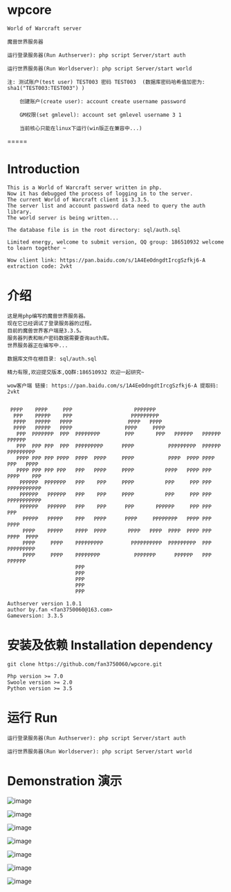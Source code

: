 # wpcore
	World of Warcraft server

	魔兽世界服务器

	运行登录服务器(Run Authserver): php script Server/start auth

	运行世界服务器(Run Worldserver): php script Server/start world

	注: 测试账户(test user) TEST003 密码 TEST003  (数据库密码哈希值加密为: sha1("TEST003:TEST003") )

		创建账户(create user): account create username password

		GM权限(set gmlevel): account set gmlevel username 3 1

		当前核心只能在linux下运行(win版正在兼容中...)

=====

# Introduction
	This is a World of Warcraft server written in php.
	Now it has debugged the process of logging in to the server.
	The current World of Warcraft client is 3.3.5.
	The server list and account password data need to query the auth library.
	The world server is being written...

	The database file is in the root directory: sql/auth.sql

	Limited energy, welcome to submit version, QQ group: 186510932 welcome to learn together ~

	Wow client link: https://pan.baidu.com/s/1A4EeOdngdtIrcgSzfkj6-A extraction code: 2vkt

# 介绍
	这是用php编写的魔兽世界服务器。
	现在它已经调试了登录服务器的过程。
	目前的魔兽世界客户端是3.3.5。
	服务器列表和帐户密码数据需要查询auth库。
	世界服务器正在编写中...

	数据库文件在根目录: sql/auth.sql

	精力有限,欢迎提交版本,QQ群:186510932 欢迎一起研究~

	wow客户端 链接: https://pan.baidu.com/s/1A4EeOdngdtIrcgSzfkj6-A 提取码: 2vkt

~~~
                                                                                 
 PPPP    PPPP     PPP                    PPPPPPP                                 
  PPP    PPPPP    PPP                   PPPPPPPPP                                
  PPPP   PPPPP   PPPP                  PPPP   PPPP                               
  PPPP   PPPPP   PPPP                 PPPP     PPPP                              
   PPP  PPPPPPP  PPP  PPPPPPPP        PPP       PPP   PPPPPP   PPPPPP   PPPPPP   
   PPP  PPP PPP  PPP  PPPPPPPPP      PPPP           PPPPPPPPP  PPPPPP PPPPPPPPP  
   PPPP PPP PPP PPPP  PPPP  PPPP     PPPP           PPPP  PPPP PPPP   PPP   PPPP 
   PPPP PPP PPP PPP   PPP   PPPP     PPPP          PPPP   PPPP PPP   PPPP    PPP 
    PPPPPP  PPPPPPP   PPP    PPP     PPPP          PPP     PPP PPP   PPPPPPPPPPP 
    PPPPPP   PPPPPP   PPP    PPP     PPPP          PPP     PPP PPP   PPPPPPPPPPP 
    PPPPPP   PPPPPP   PPP    PPP      PPP       PPPPPP     PPP PPP   PPP         
     PPPPP   PPPPP    PPP   PPPP      PPPP     PPPPPPPP   PPPP PPP   PPPP        
     PPPP    PPPPP    PPPP  PPPP       PPPP   PPPP  PPPP  PPPP PPP    PPPP  PPPP 
     PPPP     PPPP    PPPPPPPPP         PPPPPPPPPP  PPPPPPPPP  PPP    PPPPPPPPP  
     PPPP     PPPP    PPPPPPPP           PPPPPPP      PPPPPP   PPP      PPPPPP   
                      PPP                                                        
                      PPP                                                        
                      PPP                                                        
                      PPP                                                        
                      PPP 
        
Authserver version 1.0.1
author by.fan <fan3750060@163.com>
Gameversion: 3.3.5

~~~

# 安装及依赖 Installation dependency
	git clone https://github.com/fan3750060/wpcore.git

	Php version >= 7.0
	Swoole version >= 2.0
	Python version >= 3.5

# 运行 Run
	运行登录服务器(Run Authserver): php script Server/start auth

	运行世界服务器(Run Worldserver): php script Server/start world

# Demonstration 演示

![image](https://pictureblog.oss-cn-beijing.aliyuncs.com/wow/0.png?x-oss-process=image/resize,w_1000,h_1000)

![image](https://pictureblog.oss-cn-beijing.aliyuncs.com/wow/1.png?x-oss-process=image/resize,w_1000,h_1000)

![image](https://pictureblog.oss-cn-beijing.aliyuncs.com/wow/2.png?x-oss-process=image/resize,w_1000,h_1000)

![image](https://pictureblog.oss-cn-beijing.aliyuncs.com/wow/3.png?x-oss-process=image/resize,w_1000,h_1000)

![image](https://pictureblog.oss-cn-beijing.aliyuncs.com/wow/4.png?x-oss-process=image/resize,w_1000,h_1000)

![image](https://pictureblog.oss-cn-beijing.aliyuncs.com/wow/5.png?x-oss-process=image/resize,w_1000,h_1000)

![image](https://pictureblog.oss-cn-beijing.aliyuncs.com/wow/6.png?x-oss-process=image/resize,w_1000,h_1000)





	



